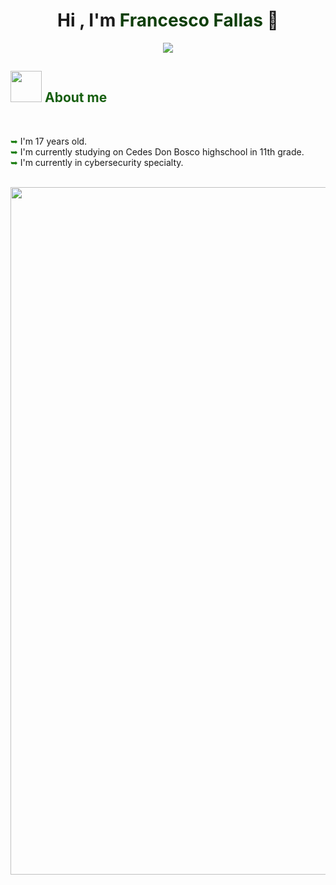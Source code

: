 <h1 align="center"
  <b>Hi , I'm <span style="color: #0f3f0a;">Francesco Fallas</span> 👋</b> 
</h1>


<p align="center">
  <a href="https://git.io/typing-svg"><img src="https://readme-typing-svg.herokuapp.com?font=Time+New+Roman&color=165F0F&size=25&center=true&vCenter=true&width=600&height=100&lines=Passionate+about+cybersecurity;Currently+learning%3A+Python;Currently+learning%3A+Kali+Linux+distribution;Aspiring+to+be+a+Penetration+Tester"></a> 
</p>



<h2 align="left"><picture><img src = "https://github.com/7oSkaaa/7oSkaaa/blob/main/Images/about_me.gif?raw=true" width = 50px></picture>
<span style="color: #165f0f;">About me</span></h2>

<br>


<span style="color: #1e7f14;">➥</span> I'm 17 years old. <br>
<span style="color: #1e7f14;">➥</span> I'm currently studying on Cedes Don Bosco highschool in 11th grade. <br>
<span style="color: #1e7f14;">➥</span> I'm currently in cybersecurity specialty. <br>
<br>

<img src="https://github.com/user-attachments/assets/e56f779b-9f3a-4634-b4ae-29afaa62e30d" width="1100">
<br>




  

